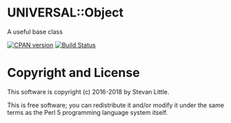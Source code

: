 # UNIVERSAL::Object

A useful base class

[![CPAN version](https://badge.fury.io/pl/UNIVERSAL-Object.svg)](https://metacpan.org/pod/UNIVERSAL-Object)
[![Build Status](https://travis-ci.org/stevan/p5-UNIVERSAL-Object.svg?branch=master)](https://travis-ci.org/stevan/p5-UNIVERSAL-Object)

# Copyright and License

This software is copyright (c) 2016-2018 by Stevan Little.

This is free software; you can redistribute it and/or modify it under
the same terms as the Perl 5 programming language system itself.
